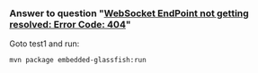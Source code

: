 ### Answer to question "[WebSocket EndPoint not getting resolved: Error Code: 404](https://stackoverflow.com/questions/64145521)"

Goto test1 and run:
```
mvn package embedded-glassfish:run
```
